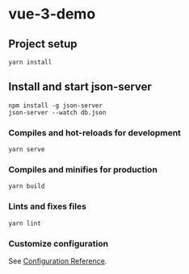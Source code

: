 # vue-3-demo

## Project setup
```
yarn install
```
## Install and start json-server 
```
npm install -g json-server
json-server --watch db.json
```

### Compiles and hot-reloads for development
```
yarn serve
```

### Compiles and minifies for production
```
yarn build
```

### Lints and fixes files
```
yarn lint
```

### Customize configuration
See [Configuration Reference](https://cli.vuejs.org/config/).
